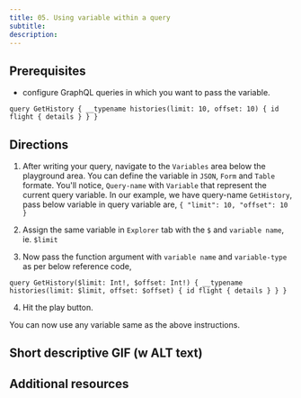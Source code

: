 ```yaml
---
title: 05. Using variable within a query
subtitle:
description:
---
```


## Prerequisites

- configure GraphQL queries in which you want to pass the variable.

`query GetHistory {
  __typename
  histories(limit: 10, offset: 10) {
    id
    flight {
      details
    }
  }
}`

## Directions

1. After writing your query, navigate to the `Variables` area below the playground area. You can define the variable in `JSON`, `Form` and `Table` formate.
You'll notice, `Query-name` with `Variable` that represent the current query variable. 
In our example, we have query-name `GetHistory`, pass below variable in query variable are,
`{
  "limit": 10,
  "offset": 10
}`

2. Assign the same variable in `Explorer` tab with the `$` and `variable name`, ie. `$limit`
3. Now pass the function argument with `variable name` and `variable-type` as per below reference code, 

`query GetHistory($limit: Int!, $offset: Int!) {
  __typename
  histories(limit: $limit, offset: $offset) {
    id
    flight {
      details
    }
  }
}`

4. Hit the play button.

You can now use any variable same as the above instructions.

## Short descriptive GIF (w ALT text)

## Additional resources